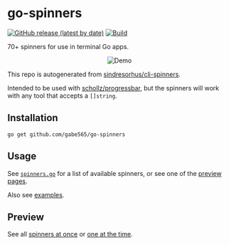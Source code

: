 # go-spinners
[![GitHub release (latest by date)](https://img.shields.io/github/v/release/gabe565/go-spinners)](https://github.com/gabe565/go-spinners/releases)
[![Build](https://github.com/gabe565/go-spinners/actions/workflows/build.yaml/badge.svg)](https://github.com/gabe565/go-spinners/actions/workflows/build.yaml)

70+ spinners for use in terminal Go apps.

<p align="center">
  <img alt="Demo" src="https://github.com/gabe565/go-spinners/assets/7717888/8f3bb532-16a5-4d88-bab1-a4f761b98568">
</p>

This repo is autogenerated from [sindresorhus/cli-spinners](https://github.com/sindresorhus/cli-spinners).

Intended to be used with [schollz/progressbar](https://github.com/schollz/progressbar), but the spinners will work with any tool that accepts a `[]string`.

## Installation

```shell
go get github.com/gabe565/go-spinners
```

## Usage

See [`spinners.go`](./spinners.go) for a list of available spinners, or see one of the [preview pages](#preview).

Also see [examples](./examples).

## Preview

See all [spinners at once](https://jsfiddle.net/sindresorhus/2eLtsbey/embedded/result/) or [one at the time](https://asciinema.org/a/95348?size=big).
